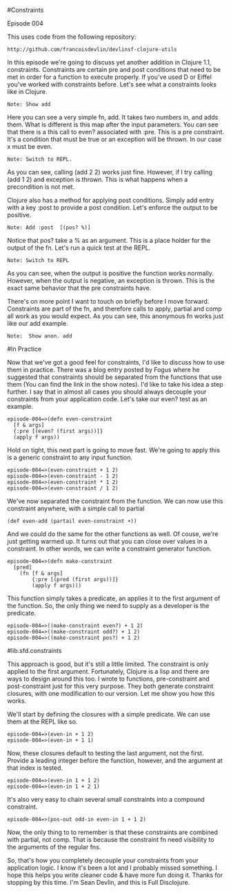 #Constraints

Episode 004

This uses code from the following repository:

	http://github.com/francoisdevlin/devlinsf-clojure-utils
	
In this episode we're going to discuss yet another addition in Clojure 1.1, constraints.  Constraints
are certain pre and post conditions that need to be met in order for a function to execute properly.  If 
you've used D or Eiffel you've worked with constraints before.  Let's see what a constraints looks like
in Clojure.

	Note: Show add
	
Here you can see a very simple fn, add.  It takes two numbers in, and adds them.  What is different is 
this map after the input parameters.  You can see that there is a this call to even? associated with
:pre.  This is a pre constraint.  It's a condition that must be true or an exception will be thrown. In
our case x must be even.

	Note: Switch to REPL.
	
As you can see, calling (add 2 2) works just fine.  However, if I try calling (add 1 2) and exception is
thrown.  This is what happens when a precondition is not met.

Clojure also has a method for applying post conditions.  Simply add entry with a key :post to provide a 
post condition.  Let's enforce the output to be positive.

	Note: Add :post  [(pos? %)]
	
Notice that pos? take a % as an argument.  This is a place holder for the output of the fn.  Let's run a
quick test at the REPL.  

	Note: Switch to REPL
	
As you can see, when the output is positive the function works normally.  However, when the output is 
negative, an exception is thrown.  This is the exact same behavior that the pre constraints have.

There's on more point I want to touch on briefly before I move forward.  Constraints are part of the 
fn, and therefore calls to apply, partial and comp all work as you would expect.  As you can see, this
anonymous fn works just like our add example.

	Note:  Show anon. add

#In Practice

Now that we've got a good feel for constraints, I'd like to discuss how to use them in practice.  There
was a blog entry posted by Fogus where he suggested that constraints should be separated from the functions
that use them (You can find the link in the show notes).  I'd like to take his idea a step further.  I say 
that in almost all cases you should always decouple your constraints from your application code.  Let's take
our even? test as an example.

	episode-004=>(defn even-constraint
	  [f & args]
	  {:pre [(even? (first args))]}
	  (apply f args))
	
Hold on tight, this next part is going to move fast.  We're going to apply this is a generic constraint 
to any input function.

	episode-004=>(even-constraint + 1 2)
	episode-004=>(even-constraint - 1 2)
	episode-004=>(even-constraint * 1 2)
	episode-004=>(even-constraint / 1 2)
	
We've now separated the constraint from the function.  We can now use this constraint anywhere, with a simple
call to partial

	(def even-add (partail even-constraint +))
	
And we could do the same for the other functions as well.  Of couse, we're just getting warmed up.  It turns out
that you can close over values in a constraint.  In other words, we can write a constraint generator function.

	episode-004=>(defn make-constraint
  	  [pred]
  		(fn [f & args]
    		{:pre [(pred (first args))]}
    		(apply f args)))

This function simply takes a predicate, an applies it to the first argument of the function.  So, the only thing we
need to supply as a developer is the predicate.

	episode-004=>((make-constraint even?) + 1 2)
	episode-004=>((make-constraint odd?) + 1 2)
	episode-004=>((make-constraint pos?) + 1 2)

#lib.sfd.constraints

This approach is good, but it's still a little limited.  The constraint is only applied to the first argument.  Fortunately, 
Clojure is a lisp and there are ways to design around this too.  I wrote to functions, pre-constraint and post-constraint just
for this very purpose.  They both generate constraint closures, with one modification to our version.  Let me show you how 
this works.  

We'll start by defining the closures with a simple predicate.  We can use them at the REPL like so.

	episode-004=>(even-in + 1 2)
	episode-004=>(even-in + 1 1)
	
Now, these closures default to testing the last argument, not the first.  Provide a leading integer before the function, however, 
and the argument at that index is tested.
	
	episode-004=>(even-in 1 + 1 2)
	episode-004=>(even-in 1 + 2 1)
	
It's also very easy to chain several small constraints into a compound constraint.

	episode-004=>(pos-out odd-in even-in 1 + 1 2)

Now, the only thing to to remember is that these constraints are combined with partial, not comp.  That is because the
constraint fn need visibility to the arguments of the regular fns.
	
So, that's how you completely decouple your constraints from your application logic.  I know it's been a lot and I probably 
missed something.	I hope this helps you write cleaner code & have more fun doing it.  Thanks for stopping by this time.  I'm
Sean Devlin, and this is Full Disclojure.